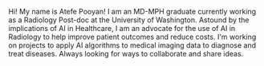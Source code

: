 Hi! My name is Atefe Pooyan! 
I am an MD-MPH graduate currently working as a Radiology Post-doc at the University of Washington. 
Astound by the implications of AI in Healthcare, I am an advocate for the use of AI in Radiology to help improve patient outcomes and reduce costs. 
I'm working on projects to apply AI algorithms to medical imaging data to diagnose and treat diseases.
Always looking for ways to collaborate and share ideas.
